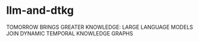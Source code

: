 # llm-and-dtkg
TOMORROW BRINGS GREATER KNOWLEDGE: LARGE LANGUAGE MODELS JOIN DYNAMIC TEMPORAL KNOWLEDGE GRAPHS
